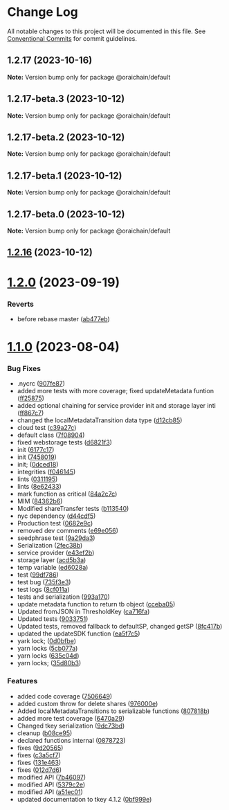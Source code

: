 # Change Log

All notable changes to this project will be documented in this file.
See [Conventional Commits](https://conventionalcommits.org) for commit guidelines.

## 1.2.17 (2023-10-16)

**Note:** Version bump only for package @oraichain/default

## 1.2.17-beta.3 (2023-10-12)

**Note:** Version bump only for package @oraichain/default

## 1.2.17-beta.2 (2023-10-12)

**Note:** Version bump only for package @oraichain/default

## 1.2.17-beta.1 (2023-10-12)

**Note:** Version bump only for package @oraichain/default

## 1.2.17-beta.0 (2023-10-12)

**Note:** Version bump only for package @oraichain/default

## [1.2.16](https://github.com/tkey/tkey/compare/v1.2.9...v1.2.16) (2023-10-12)

# [1.2.0](https://github.com/tkey/tkey/compare/v1.2.0-alpha...v1.2.0) (2023-09-19)

### Reverts

- before rebase master ([ab477eb](https://github.com/tkey/tkey/commit/ab477eb36393ce192d8c99e9a79350e68c1967f1))

# [1.1.0](https://github.com/tkey/tkey/compare/v1.0.0...v1.1.0) (2023-08-04)

### Bug Fixes

- .nycrc ([907fe87](https://github.com/tkey/tkey/commit/907fe87daf8b58edc922c222fa026d1dd19c4047))
- added more tests with more coverage; fixed updateMetadata funtion ([ff25875](https://github.com/tkey/tkey/commit/ff25875067ceacf7b885d686be507c537065ab54))
- added optional chaining for service provider init and storage layer inti ([ff867c7](https://github.com/tkey/tkey/commit/ff867c731005e31b0d09b6a4438e66f35a28d877))
- changed the localMetadataTransition data type ([d12cb85](https://github.com/tkey/tkey/commit/d12cb85cd3b5780fc50dcda33d8d25a64a1d9534))
- cloud test ([c39a27c](https://github.com/tkey/tkey/commit/c39a27cfa5d03939a14971208cb49562ece1318f))
- default class ([7f08904](https://github.com/tkey/tkey/commit/7f0890422f95afda5bdcac587c0619006c2e4329))
- fixed webstorage tests ([d6821f3](https://github.com/tkey/tkey/commit/d6821f3a207d39d83435c6fe5f1493dd29aed3f5))
- init ([6177c17](https://github.com/tkey/tkey/commit/6177c172a04593a09b6442124ed1a62044a90038))
- init ([7458019](https://github.com/tkey/tkey/commit/7458019a4a732181cf4d2bf0d2a7798a76a208ab))
- init; ([0dced18](https://github.com/tkey/tkey/commit/0dced18f4d019c2f0af151561510003b4ee7c9bb))
- integrities ([f046145](https://github.com/tkey/tkey/commit/f0461459a066f05bf918c0b42e8b041d92c5a3fb))
- lints ([0311195](https://github.com/tkey/tkey/commit/0311195aeed25ccc9ffe47f5b2f75bf5fd19a6c1))
- lints ([8e62433](https://github.com/tkey/tkey/commit/8e62433f0e08723791f4fb06dcfa8da54033bf39))
- mark function as critical ([84a2c7c](https://github.com/tkey/tkey/commit/84a2c7c642f9d7d65e4ba8d8332a049e52703e7d))
- MIM ([84362b6](https://github.com/tkey/tkey/commit/84362b63fcfb31c61e64c75005f0fc7cc8bb2526))
- Modified shareTransfer tests ([b113540](https://github.com/tkey/tkey/commit/b113540a77f9254d104913480a8e85156badcf1c))
- nyc dependency ([d44cdf5](https://github.com/tkey/tkey/commit/d44cdf5699bbf0b7733c4b5f9f90b9e77c42f58e))
- Production test ([0682e9c](https://github.com/tkey/tkey/commit/0682e9c1ff0f3de7df95bec80b325a30a2fd3ff4))
- removed dev comments ([e69e056](https://github.com/tkey/tkey/commit/e69e0565d5cd10800f69d3b9d68077dec7eed151))
- seedphrase test ([9a29da3](https://github.com/tkey/tkey/commit/9a29da3364da9b1487a1696f2efbfec02e110e0d))
- Serialization ([2fec38b](https://github.com/tkey/tkey/commit/2fec38b1a683321ddbad1035748b0674c94da028))
- service provider ([e43ef2b](https://github.com/tkey/tkey/commit/e43ef2b7e936e1841a6e47489aa87c74699fbb89))
- storage layer ([acd5b3a](https://github.com/tkey/tkey/commit/acd5b3ac0a0a832c099c24925f13ed1241793ef9))
- temp variable ([ed6028a](https://github.com/tkey/tkey/commit/ed6028aa1b6e93af33cf4b498c6f8ae787f6dd99))
- test ([99df786](https://github.com/tkey/tkey/commit/99df7862d7fc6b7a68d2fa596a77bc877ea1e764))
- test bug ([735f3e3](https://github.com/tkey/tkey/commit/735f3e3c7b845a02f9f5f686dab13fa0420efb90))
- test logs ([8cf011a](https://github.com/tkey/tkey/commit/8cf011ac864fdf8544ccadca871bfe7c6d2f0673))
- tests and serialization ([993a170](https://github.com/tkey/tkey/commit/993a170d3d6e05210f2cb2ff8e278977dba167e5))
- update metadata function to return tb object ([cceba05](https://github.com/tkey/tkey/commit/cceba05a605219eb497ac7879d638e998301b23d))
- Updated fromJSON in ThresholdKey ([ca716fa](https://github.com/tkey/tkey/commit/ca716fa386ebc37bdbc6a17671c825f7b16963cc))
- Updated tests ([9033751](https://github.com/tkey/tkey/commit/90337515299c7d3b830f09e20111228e436666e5))
- Updated tests, removed fallback to defaultSP, changed getSP ([8fc417b](https://github.com/tkey/tkey/commit/8fc417b2e58c101c65dcde3230e278dbe58556f7))
- updated the updateSDK function ([ea5f7c5](https://github.com/tkey/tkey/commit/ea5f7c5dc0abfe7ae5f747ed80a08acee286029f))
- yark lock; ([0d0bfbe](https://github.com/tkey/tkey/commit/0d0bfbe0866ba483ab63a77df7a29f5e34185b45))
- yarn locks ([5cb077a](https://github.com/tkey/tkey/commit/5cb077a800c058b0797e1395d715b0b18c8349a9))
- yarn locks ([635c04d](https://github.com/tkey/tkey/commit/635c04d22d45aedb7d93bfb30ec64c58f8b23d2f))
- yarn locks; ([35d80b3](https://github.com/tkey/tkey/commit/35d80b360b640eeb0f98a3837d117a57774b7484))

### Features

- added code coverage ([7506649](https://github.com/tkey/tkey/commit/7506649b4101a9df90ae32a6b9ee426f3979e29f))
- added custom throw for delete shares ([976000e](https://github.com/tkey/tkey/commit/976000e1ff12a0e4c26a06e2b09c759be275df1f))
- Added localMetadataTransitions to serializable functions ([807818b](https://github.com/tkey/tkey/commit/807818be40a9315d80c25d3d85d2ea3fe18ea85b))
- added more test coverage ([6470a29](https://github.com/tkey/tkey/commit/6470a29bf43d4305b070731a91d6c885042f6dc9))
- Changed tkey serialization ([9dc73bd](https://github.com/tkey/tkey/commit/9dc73bd5d5f0bc1f8f52d019349c8ec4093f13af))
- cleanup ([b08ce95](https://github.com/tkey/tkey/commit/b08ce956b0f5bb3442b0a2c1528030bc73550d91))
- declared functions internal ([0878723](https://github.com/tkey/tkey/commit/0878723aa524133f01225a1440000270eaa888cf))
- fixes ([9d20565](https://github.com/tkey/tkey/commit/9d205656488146341816ef451a387dd07a34a48e))
- fixes ([c3a5cf7](https://github.com/tkey/tkey/commit/c3a5cf73fa76ab7ccf0cb35e1becdd524d2a7655))
- fixes ([131e463](https://github.com/tkey/tkey/commit/131e4633e7de4d928faf31f8086e511850109bd8))
- fixes ([012d7d6](https://github.com/tkey/tkey/commit/012d7d617d7028ef1f402634c1a4b082182b8143))
- modified API ([7b46097](https://github.com/tkey/tkey/commit/7b46097710e82c407abf0082833c47a144436b23))
- modified API ([5379c2e](https://github.com/tkey/tkey/commit/5379c2ec7368a5084643414a21f5f40aff5d42ad))
- modified API ([a51ec01](https://github.com/tkey/tkey/commit/a51ec0118baad9fbdd080d3c5c1daffb6a228126))
- updated documentation to tkey 4.1.2 ([0bf999e](https://github.com/tkey/tkey/commit/0bf999e12730bc9cf8c9a945f9c1d32fa5f34cc0))
